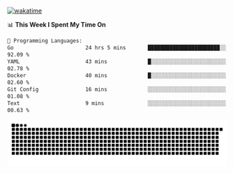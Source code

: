 [![wakatime](https://wakatime.com/badge/user/384f91c6-4eee-411f-8f3b-1b691f58a544.svg)](https://wakatime.com/@384f91c6-4eee-411f-8f3b-1b691f58a544)

<!--START_SECTION:waka-->
📊 **This Week I Spent My Time On** 

```text
💬 Programming Languages: 
Go                       24 hrs 5 mins       ███████████████████████░░   92.09 % 
YAML                     43 mins             █░░░░░░░░░░░░░░░░░░░░░░░░   02.78 % 
Docker                   40 mins             █░░░░░░░░░░░░░░░░░░░░░░░░   02.60 % 
Git Config               16 mins             ░░░░░░░░░░░░░░░░░░░░░░░░░   01.08 % 
Text                     9 mins              ░░░░░░░░░░░░░░░░░░░░░░░░░   00.63 % 
```


<!--END_SECTION:waka-->

<picture>
  <source media="(prefers-color-scheme: dark)" srcset="https://raw.githubusercontent.com/fuwx295/fuwx295/output/github-contribution-grid-snake-dark.svg">
  <source media="(prefers-color-scheme: light)" srcset="https://raw.githubusercontent.com/fuwx295/fuwx295/output/github-contribution-grid-snake.svg">
  <img alt="github contribution grid snake animation" src="https://raw.githubusercontent.com/fuwx295/fuwx295/output/github-contribution-grid-snake.svg">
</picture>
